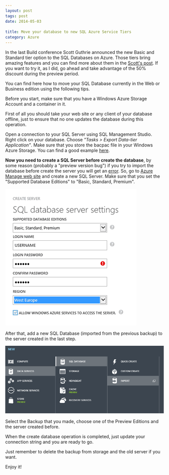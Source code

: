 ```yaml
---
layout: post
tags: post
date: 2014-05-03

title: Move your database to new SQL Azure Service Tiers
category: Azure
---
```


In the last Build conference Scott Guthrie announced the new Basic and Standard tier option to the SQL Databases on Azure. Those tiers bring amazing features and you can find more about them in the [Scott's post](http://weblogs.asp.net/scottgu/archive/2014/04/29/azure-99-95-sql-database-sla-500-gb-db-size-improved-performance-self-service-restore-and-business-continuity.aspx). If you want to try it, as I did, go ahead and take advantage of the 50% discount during the preview period. 

You can find here how to move your SQL Database currently in the Web or Business edition using the following tips.
<!--excerpt-->

Before you start, make sure that you have a Windows Azure Storage Account and a container in it.

First of all you should take your web site or any client of your database offline, just to ensure that no one updates the database during this operation.

Open a connection to your SQL Server using SQL Management Studio. Right click on your database. Choose *"Tasks > Export Data-tier Application"*. Make sure that you store the bacpac file in your Windows Azure Storage. You can find a good example [here](http://blogs.msdn.com/b/brunoterkaly/archive/2013/09/26/how-to-export-an-on-premises-sql-server-database-to-windows-azure-storage.aspx?Redirected=true). 

**Now you need to create a SQL Server before create the database**, by some reason (probably a "preview version bug") if you try to import the database before create the server you will get an [error](http://social.technet.microsoft.com/Forums/en-US/54a073aa-b554-403b-87ca-53196a897c9c/cant-create-a-new-sql-azure-standard-tier-db?forum=ssdsgetstarted). So, go to [Azure Manage web site](http://manage.windowsazure.com) and create a new SQL Server. Make sure that you set the "Supported Database Editions" to "Basic, Standard, Premium".

![alt text](/images/move-database-new-sql-azure-service-tiers-create-server.png "Create a new server")


After that, add a new SQL Database (imported from the previous backup) to the server created in the last step. 

![alt text](/images/move-database-new-sql-azure-service-tiers-import-database.png "Create a new database menu")

Select the Backup that you made, choose one of the Preview Editions and the server created before.


When the create database operation is completed, just update your connection string and you are ready to go.

Just remember to delete the backup from storage and the old server if you want.

Enjoy it!